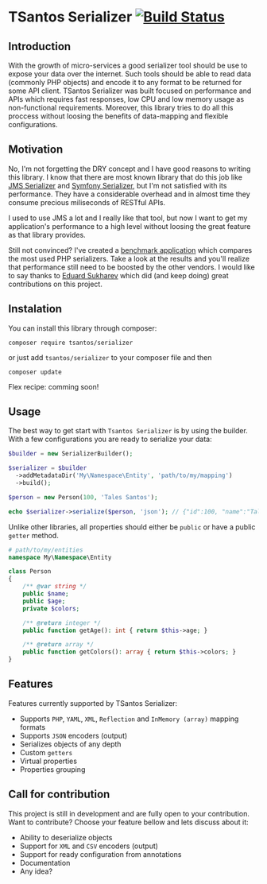 # TSantos Serializer [![Build Status](https://travis-ci.org/tsantos84/serializer.svg?branch=master)](https://travis-ci.org/tsantos84/serializer)

## Introduction

With the growth of micro-services a good serializer tool should be use to expose your data over the internet. Such tools should be able to read data (commonly PHP objects) and encode it to any format to be returned for some API client. TSantos Serializer was built focused on performance and APIs which requires fast responses, low CPU and low memory usage as non-functional requirements. Moreover, this library tries to do all this proccess without loosing the benefits of data-mapping and flexible configurations.

## Motivation

No, I'm not forgetting the DRY concept and I have good reasons to writing this library. I know that there are most known library that do this job like [JMS Serializer](https://github.com/schmittjoh/serializer) and [Symfony Serializer](http://symfony.com/doc/current/components/serializer.html), but I'm not satisfied with its performance. They have a considerable overhead and in almost time they consume precious miliseconds of RESTful APIs.

I used to use JMS a lot and I really like that tool, but now I want to get my application's performance to a high level without loosing the great feature as that library provides.

Still not convinced? I've created a [benchmark application](https://github.com/tsantos84/serializers-benchmarking) which compares the most used PHP serializers. Take a look at the results and you'll realize that performance still need to be boosted by the other vendors. I would like to say thanks to [Eduard Sukharev](https://github.com/eduard-sukharev) which did (and keep doing) great contributions on this project.

## Instalation

You can install this library through composer:

`composer require tsantos/serializer`

or just add `tsantos/serializer` to your composer file and then

`composer update`

Flex recipe: comming soon!

## Usage

The best way to get start with `Tsantos Serializer` is by using the builder. With a few configurations you are ready to serialize your data:

```php
$builder = new SerializerBuilder();

$serializer = $builder
  ->addMetadataDir('My\Namespace\Entity', 'path/to/my/mapping')
  ->build();

$person = new Person(100, 'Tales Santos');

echo $serializer->serialize($person, 'json'); // {"id":100, "name":"Tales Santos"}
```

Unlike other libraries, all properties should either be `public` or have a public `getter` method. 

```php
# path/to/my/entities
namespace My\Namespace\Entity

class Person
{
    /** @var string */
    public $name;
    public $age;
    private $colors;

    /** @return integer */
    public function getAge(): int { return $this->age; }

    /** @return array */
    public function getColors(): array { return $this->colors; }
}
```

## Features

Features currently supported by TSantos Serializer:

* Supports `PHP`, `YAML`, `XML`, `Reflection` and `InMemory (array)` mapping formats
* Supports `JSON` encoders (output)
* Serializes objects of any depth
* Custom `getters`
* Virtual properties
* Properties grouping

## Call for contribution

This project is still in development and are fully open to your contribution. Want to contribute? Choose your feature bellow and lets discuss about it:

* Ability to deserialize objects
* Support for `XML` and `CSV` encoders (output)
* Support for ready configuration from annotations
* Documentation
* Any idea?
